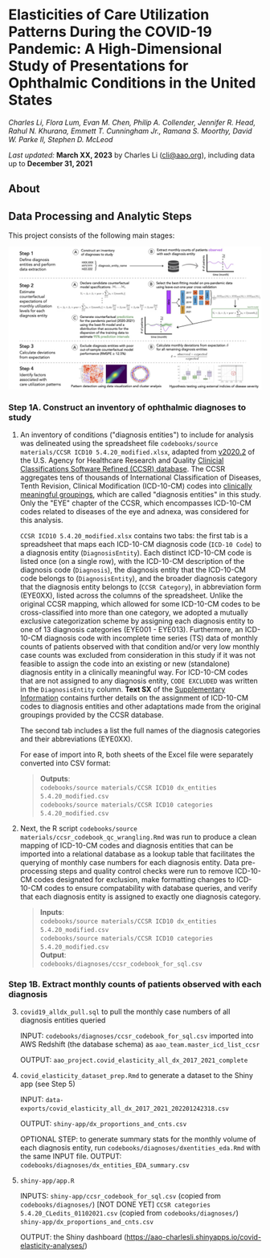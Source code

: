 # Elasticities of Care Utilization Patterns During the COVID-19 Pandemic: A High-Dimensional Study of Presentations for Ophthalmic Conditions in the United States
_Charles Li, Flora Lum, Evan M. Chen, Philip A. Collender, Jennifer R. Head, Rahul N. Khurana, Emmett T. Cunningham Jr., Ramana S. Moorthy, David W. Parke II, Stephen D. McLeod_

*Last updated:* **March XX, 2023** by Charles Li (cli@aao.org), including data up to **December 31, 2021**

## About


## Data Processing and Analytic Steps

This project consists of the following main stages:

![common-analytical-framework](main-figures/figure-1.jpg)

### Step 1A. Construct an inventory of ophthalmic diagnoses to study

1. An inventory of conditions ("diagnosis entities") to include for analysis was delineated using the spreadsheet file `codebooks/source materials/CCSR ICD10 5.4.20_modified.xlsx`, adapted from [v2020.2](https://www.hcup-us.ahrq.gov/toolssoftware/ccsr/v2020_2.zip) of the U.S. Agency for Healthcare Research and Quality [Clinicial Classifications Software Refined (CCSR) database](https://www.hcup-us.ahrq.gov/toolssoftware/ccsr/ccs_refined.jsp#overdiagnoses). The CCSR aggregates tens of thousands of International Classification of Diseases, Tenth Revision, Clinical Modification (ICD-10-CM) codes into [clinically meaningful groupings](https://www.hcup-us.ahrq.gov/toolssoftware/ccsr/DXCCSR-User-Guide-v2023-1.pdf), which are called "diagnosis entities" in this study. Only the "EYE" chapter of the CCSR, which encompasses ICD-10-CM codes related to diseases of the eye and adnexa, was considered for this analysis. 

    `CCSR ICD10 5.4.20_modified.xlsx` contains two tabs: the first tab is a spreadsheet that maps each ICD-10-CM diagnosis code (`ICD-10 Code`) to a diagnosis entity (`DiagnosisEntity`). Each distinct ICD-10-CM code is listed once (on a single row), with the ICD-10-CM description of the diagnosis code (`Diagnosis`), the diagnosis entity that the ICD-10-CM code belongs to (`DiagnosisEntity`), and the broader diagnosis category that the diagnosis entity belongs to (`CCSR Category`), in abbreviation form (EYE0XX), listed across the columns of the spreadsheet. Unlike the original CCSR mapping, which allowed for some ICD-10-CM codes to be cross-classified into more than one category, we adopted a mutually exclusive categorization scheme by assigning each diagnosis entity to one of 13 diagnosis categories (EYE001 - EYE013). Furthermore, an ICD-10-CM diagnosis code with incomplete time series (TS) data of monthly counts of patients observed with that condition and/or very low monthly case counts was excluded from consideration in this study if it was not feasible to assign the code into an existing or new (standalone) diagnosis entity in a clinically meaningful way. For ICD-10-CM codes that are not assigned to any diagnosis entity, `CODE EXCLUDED` was written in the `DiagnosisEntity` column. **Text SX** of the [Supplementary Information]() contains further details on the assignment of ICD-10-CM codes to diagnosis entities and other adaptations made from the original groupings provided by the CCSR database.

    The second tab includes a list the full names of the diagnosis categories and their abbreviations (EYE0XX).

    For ease of import into R, both sheets of the Excel file were separately converted into CSV format:
    > **Outputs**: \
     `codebooks/source materials/CCSR ICD10 dx_entities 5.4.20_modified.csv`\
     `codebooks/source materials/CCSR ICD10 categories 5.4.20_modified.csv`

2. Next, the R script `codebooks/source materials/ccsr_codebook_qc_wrangling.Rmd` was run to produce a clean mapping of ICD-10-CM codes and diagnosis entities that can be imported into a relational database as a lookup table that facilitates the querying of monthly case numbers for each diagnosis entity. Data pre-processing steps and quality control checks were run to remove ICD-10-CM codes designated for exclusion, make formatting changes to ICD-10-CM codes to ensure compatability with database queries, and verify that each diagnosis entity is assigned to exactly one diagnosis category. 

    > **Inputs**:\
      `codebooks/source materials/CCSR ICD10 dx_entities 5.4.20_modified.csv`\
      `codebooks/source materials/CCSR ICD10 categories 5.4.20_modified.csv`  
      **Output**:\
      `codebooks/diagnoses/ccsr_codebook_for_sql.csv`

### Step 1B. Extract monthly counts of patients observed with each diagnosis

3. `covid19_alldx_pull.sql` to pull the monthly case numbers of all diagnosis entities queried
    
    INPUT:
        `codebooks/diagnoses/ccsr_codebook_for_sql.csv` imported into AWS Redshift (the database schema) as `aao_team.master_icd_list_ccsr` 

    OUTPUT:
        `aao_project.covid_elasticity_all_dx_2017_2021_complete`

4. `covid_elasticity_dataset_prep.Rmd` to generate a dataset to the Shiny app (see Step 5)
    
    INPUT:
        `data-exports/covid_elasticity_all_dx_2017_2021_202201242318.csv`

    OUTPUT:
        `shiny-app/dx_proportions_and_cnts.csv`

    OPTIONAL STEP: to generate summary stats for the monthly volume of each diagnosis entity, run `codebooks/diagnoses/dxentities_eda.Rmd` with the same INPUT file. OUTPUT: `codebooks/diagnoses/dx_entities_EDA_summary.csv`

5. `shiny-app/app.R`
    
    INPUTS:
        `shiny-app/ccsr_codebook_for_sql.csv` (copied from `codebooks/diagnoses/`) [NOT DONE YET]
        `CCSR categories 5.4.20_CLedits_01102021.csv` (copied from `codebooks/diagnoses/`)
        `shiny-app/dx_proportions_and_cnts.csv`

    OUTPUT:
        the Shiny dashboard (https://aao-charlesli.shinyapps.io/covid-elasticity-analyses/)
